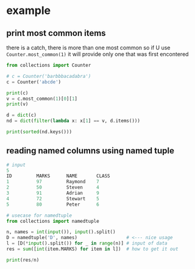 # example

## print most common items 

there is a catch, there is more than one most common so if U use `Counter.most_common(1)` it will provide only one that was first encontered

```python
from collections import Counter

# c = Counter('barbbbacadabra')
c = Counter('abcde')

print(c)
v = c.most_common(1)[0][1]
print(v)

d = dict(c)
nd = dict(filter(lambda x: x[1] == v, d.items()))

print(sorted(nd.keys()))
```

## reading named columns using named tuple

```python
# input
5
ID         MARKS      NAME       CLASS
1          97         Raymond    7
2          50         Steven     4
3          91         Adrian     9
4          72         Stewart    5
5          80         Peter      6
```

```python
# usecase for namedtuple
from collections import namedtuple

n, names = int(input()), input().split()
D = namedtuple('D', names)                  # <--- nice usage 
l = [D(*input().split()) for _ in range(n)] # input of data
res = sum([int(item.MARKS) for item in l])  # how to get it out

print(res/n)
```

